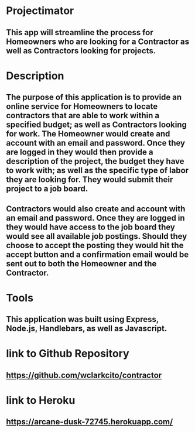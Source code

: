 # Projectimator

## This app will streamline the process for Homeowners who are looking for a Contractor as well as Contractors looking for projects.

# Description

## The purpose of this application is to provide an online service for Homeowners to locate contractors that are able to work within a specified budget; as well as Contractors looking for work. The Homeowner would create and account with an email and password. Once they are logged in they would then provide a description of the project, the budget they have to work with; as well as the specific type of labor they are looking for. They would submit their project to a job board.

## Contractors would also create and account with an email and password. Once they are logged in they would have access to the job board they would see all available job postings. Should they choose to accept the posting they would hit the accept button and a confirmation email would be sent out to both the Homeowner and the Contractor.

# Tools

## This application was built using Express, Node.js, Handlebars, as well as Javascript.

# link to Github Repository

## https://github.com/wclarkcito/contractor

# link to Heroku

## https://arcane-dusk-72745.herokuapp.com/
